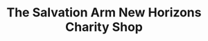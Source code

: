 ---
title: "The Salvation Arm New Horizons Charity Shop"
url: /coalville/the-salvation-arm-new-horizons-charity-shop/
shop: Gebrauchtwaren
---